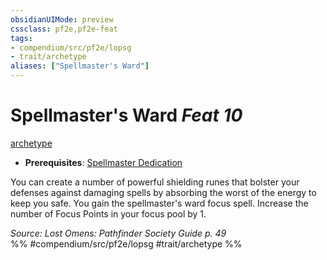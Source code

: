 ```yaml
---
obsidianUIMode: preview
cssclass: pf2e,pf2e-feat
tags:
- compendium/src/pf2e/lopsg
- trait/archetype
aliases: ["Spellmaster's Ward"]
---
```

# Spellmaster's Ward  *Feat 10*  
[archetype](../../rules/traits/archetype.md)  

- **Prerequisites**: [Spellmaster Dedication](spellmaster-dedication-locg.md)

You can create a number of powerful shielding runes that bolster your defenses against damaging spells by absorbing the worst of the energy to keep you safe. You gain the spellmaster's ward focus spell. Increase the number of Focus Points in your focus pool by 1.

*Source: Lost Omens: Pathfinder Society Guide p. 49*  
%% #compendium/src/pf2e/lopsg #trait/archetype %%